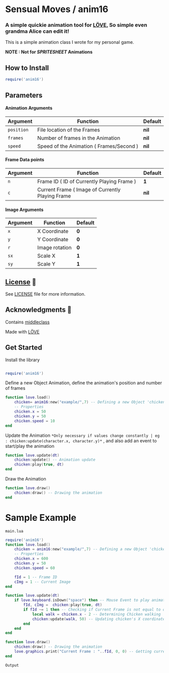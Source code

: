 # Sensual Moves / anim16

### A simple quickie animation tool for  [LÖVE](https://love2d.org/), So simple even grandma Alice can edit it!

This is a simple animation class I wrote for my personal game.

**NOTE : Not for *SPRITESHEET* Animations**

## How to Install 

```lua
require('anim16')
```

## Parameters

#### Animation Arguments

| Argument | Function | Default |
| --- | --- | --- |
| `position` | File location of the Frames | **nil** |
| `frames` | Number of frames in the Animation | **nil** | 
| `speed` | Speed of the Animation ( Frames/Second ) | **nil** |

#### Frame Data points

| Argument | Function | Default |
| --- | --- | --- |
| `n` | Frame ID ( ID of Currently Playing Frame ) | **1** |
| `c` | Current Frame ( Image of Currently Playing Frame | **nil** | 

#### Image Arguments

| Argument | Function | Default |
| --- | --- | --- |
| `x` | X Coordinate | **0** |
| `y` | Y Coordinate | **0** | 
| `r` | Image rotation | **0** |
| `sx` | Scale X | **1** |
| `sy` | Scale Y | **1** | 


## [License](LICENSE) 🔖

See [LICENSE](LICENSE) file for more information.

## Acknowledgments 🙏

Contains [middleclass](https://github.com/kikito/middleclass)

Made with [LÖVE](https://love2d.org/)

## Get Started

Install the library
```lua

require('anim16')

```

Define a new Object Animation, define the animation's position and number of frames

```lua
function love.load()
    chicken= anim16:new("example/",7) -- Defining a new Object 'chicken' 
    -- Properties
    chicken.x = 50 
    chicken.y = 50
    chicken.speed = 10
end
```

Update the Animation  ` *Only necessary if values change constantly | eg : chicken:update(character.x, character.y)* ` , and also add an event to start/play the animation

```lua
function love.update(dt)
    chicken:update() -- Animation update
    chicken:play(true, dt)
end

```

Draw the Animation

```lua
function love.draw()
    chicken:draw() -- Drawing the animation
end
```

# Sample Example

`main.lua`
```lua
require('anim16')
function love.load()
    chicken = anim16:new("example/",7) -- Defining a new Object 'chicken' 
    -- Properties
    chicken.x = 600 
    chicken.y = 50
    chicken.speed = 60

    fId = 1 -- Frame ID
    cImg = 1 -- Current Image
end

function love.update(dt)
    if love.keyboard.isDown("space") then -- Mouse Event to play animation
        fId, cImg =  chicken:play(true, dt)
        if fId ~= 1 then -- Checking if Current Frame is not equal to one
            local walk = chicken.x - 2 -- Determining Chicken walking
            chicken:update(walk, 50) -- Updating chicken's X coordinate
        end
    end
end

function love.draw()
    chicken:draw() -- Drawing the animation
    love.graphics.print("Current Frame : "..fId, 0, 0) -- Getting current frame
end
```

`Output`
